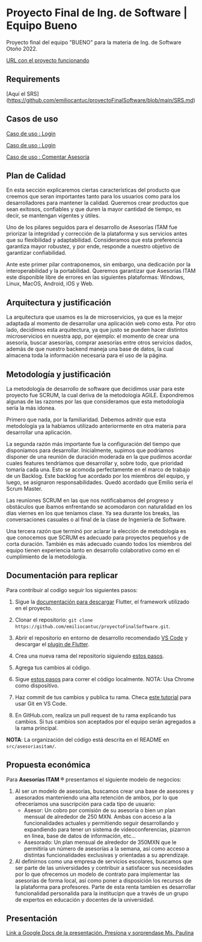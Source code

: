 # Proyecto Final de Ing. de Software | Equipo Bueno

Proyecto final del equipo "BUENO" para la materia de Ing. de Software Otoño 2022.

[URL con el proyecto funcionando](https://asesoriasitam.web.app/)

## Requirements

[Aquí el SRS] (https://github.com/emiliocantuc/proyectoFinalSoftware/blob/main/SRS.md)

## Casos de uso

[Caso de uso : Login](https://github.com/emiliocantuc/proyectoFinalSoftware/blob/main/Casos%20de%20uso%20Login.png)

[Caso de uso : Login](https://github.com/emiliocantuc/proyectoFinalSoftware/blob/main/Casos%20de%20uso-Buscar%20Asesor%C3%ADa.png)

[Caso de uso : Comentar Asesoría](https://github.com/emiliocantuc/proyectoFinalSoftware/blob/main/Casos%20de%20uso-Comentar%20Asesor%C3%ADa.png)

## Plan de Calidad

En esta sección explicaremos ciertas características del producto que creemos que seran importantes tanto para los usuarios como para los desarrolladores para mantener la calidad.
Queremos crear productos que sean exitosos, confiables y que duren la mayor cantidad de tiempo, es decir, se mantengan vigentes y útiles.

Uno de los pilares seguidos para el desarrollo de Asesorías ITAM fue priorizar la integridad y corrección de la plataforma y sus servicios antes que su flexibilidad y adaptabilidad. Consideramos que esta preferencia garantiza mayor robustez, y por ende, responde a nuestro objetivo de garantizar confiabilidad.

Ante este primer pilar contraponemos, sin embargo, una dedicación por la interoperabilidad y la portabilidad. Queremos garantizar que Asesorías ITAM este disponible libre de errores en las siguientes plataformas: Windows, Linux, MacOS, Android, iOS y Web.

## Arquitectura y justificación

La arquitectura que usamos es la de microservicios, ya que es la mejor adaptada al momento de desarrollar una aplicación web como esta. Por otro lado, decidimos esta arquitectura, ya que justo se pueden hacer distintos microservicios en nuestra app, por ejemplo: el momento de crear una asesoría, buscar asesorías, comprar asesorías entre otros servicios dados, además de que nuestro backend maneja una base de datos, la cual almacena toda la información necesaria para el uso de la página.

## Metodología y justificación

La metodología de desarrollo de software que decidimos usar para este proyecto fue SCRUM, la cual deriva de la metodología AGILE.
Expondremos algunas de las razones por las que consideramos que esta metodologia sería la más idonea.

Primero que nada, por la familiaridad. Debemos admitir que esta metodología ya la habíamos utilizado anteriormente en otra materia para desarrollar una aplicación.

La segunda razón más importante fue la configuración del tiempo que disponíamos para desarrollar. Inicialmente, supimos que podríamos disponer de una reunión de duración moderada en la que pudimos acordar cuales features tendríamos que desarrollar y, sobre todo, que prioridad tomaría cada una. Esto se acomoda perfectamente en el marco de trabajo de un Backlog. Este backlog fue acordado por los miembros del equipo, y luego, se asignaron responsabilidades. Quedó acordado que Emilio sería el Scrum Master.

Las reuniones SCRUM en las que nos notificabamos del progreso y obstáculos que íbamos enfrentando se acomodaron con naturalidad en los días viernes en los que teníamos clase. Ya sea durante los breaks, las conversaciones casuales o al final de la clase de Ingeniería de Software.

Una tercera razón que terminó por aclarar la elección de metodología es que conocemos que SCRUM es adecuado para proyectos pequeños y de corta duración. También es más adecuado cuando todos los miembros del equipo tienen experiencia tanto en desarrollo colaborativo como en el cumplimiento de la metodología.

## Documentación para replicar

Para contribuir al codigo seguir los siguientes pasos:

1. Sigue la [documentación para descargar](https://docs.flutter.dev/get-started/install) Flutter, el framework utilizado en el proyecto.

2. Clonar el repositorio: `git clone https://github.com/emiliocantuc/proyectoFinalSoftware.git`.

3. Abrir el repositorio en entorno de desarrollo recomendado [VS Code](https://code.visualstudio.com/) y descargar el [plugin de Flutter](https://docs.flutter.dev/development/tools/vs-code).

4. Crea una nueva rama del repositorio siguiendo [estos pasos](https://dumbitdude.com/how-to-create-a-new-branch-using-visual-studio-code/).

5. Agrega tus cambios al código.

6. Sigue [estos pasos](https://docs.flutter.dev/development/tools/vs-code) para correr el código localmente. NOTA: Usa Chrome como dispositivo. 

7. Haz commit de tus cambios y publica tu rama. Checa [este tutorial](https://code.visualstudio.com/docs/sourcecontrol/overview) para usar Git en VS Code. 

8. En GitHub.com, realiza un pull request de tu rama explicando tus cambios. Si tus cambios son aceptados por el equipo serán agregados a la rama principal. 

**NOTA**: La organización del código está descrita en el README en `src/asesoriasitam/`.

## Propuesta económica
Para **Asesorías ITAM ®** presentamos el siguiente modelo de negocios:
1. Al ser un modelo de asesorías, buscamos crear una base de asesores y asesorados manteniendo una alta retención de ambos, por lo que ofreceríamos una suscripción para cada tipo de usuario:
    - Asesor: Un cobro por comisión de su asesoría o bien un plan mensual de alrededor de 250 MXN. Ambas con acceso a la funcionalidades actuales y permitiendo seguir desarrollando y expandiendo para tener un sistema de videoconferencias, pizarron en linea, base de datos de información, etc...
    - Asesorado: Un plan mensual de alrededor de 350MXN que le permitiría un número de asesorías a la semana, así como acceso a distintas funcionalidades exclusivas y orientadas a su aprendizaje.
 2. Al definirnos como una empresa de servicios escolares, buscamos que ser parte de las universidades y contribuir a satisfacer sus necesidades por lo que ofrecemos un modelo de contrato para implementar las asesorías de forma local, así como poner a disposición los recursos de la plataforma para profesores. Parte de esta renta tambien es desarrollar funcionalidad personalida para la institucipn que a través de un grupo de expertos en educación y docentes de la universidad.

## Presentación
[Link a Google Docs de la presentación. Presiona y sorprendase Ms. Paulina](https://docs.google.com/presentation/d/1Bu9jBGTcVGaqiuu9Snw94E8GHmIwlY1hy_BEB5NB3A4/edit#slide=id.p)

